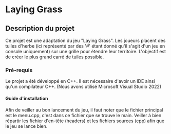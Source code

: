 #   Laying Grass
## Description du projet
Ce projet est une adaptation du jeu "Laying Grass". Les joueurs placent des tuiles d'herbe (ici représenté par des '#' étant donné qu'il s'agit d'un jeu en console uniquement) sur une grille pour étendre leur territoire. L'objectif est de créer le plus grand carré de tuiles possible.
### Pré-requis
Le projet a été développé en C++.
Il est nécessaire d'avoir un IDE ainsi qu'un compilateur C++. (Nous avons utilisé Microsoft Visual Studio 2022)
#### Guide d'installation
Afin de veiller au bon lancement du jeu, il faut noter que le fichier principal est le menu.cpp, c'est dans ce fichier que se trouve le main.
Veiller à bien répartir les fichier d'en-tête (headers) et les fichiers sources (cpp) afin que le jeu se lance bien.

